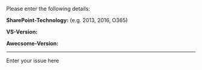 Please enter the following details:

<b>SharePoint-Technology:</b> (e.g. 2013, 2016, O365)

<b>VS-Version:</b>

<b>Awecsome-Version:</b>

<hr>
Enter your issue here
